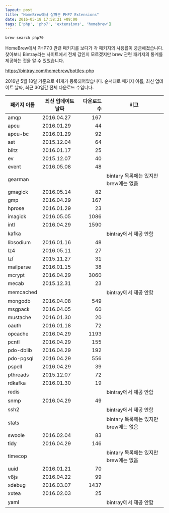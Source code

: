 ```yaml
---
layout: post
title: "HomeBrew에서 살펴본 PHP7 Extensions"
date: 2016-05-18 17:58:21 +09:00
tags: ['php', 'php7', 'extensions', 'homebrew']
---
```


```bash
brew search php70
```

HomeBrew에서 PHP7.0 관련 패키지를 보다가 각 패키지의 사용률이 궁금해졌습니다.
찾아보니 Bintray라는 사이트에서 전체 값인지 모르겠지만 brew 관련 패키지의 통계를
제공하는 것을 알 수 있었습니다.

https://bintray.com/homebrew/bottles-php

2016년 5월 18일 기준으로 41개가 등록되어있습니다. 순서대로 패키지 이름, 최신
업데이트 날짜, 최근 30일간 전체 다운로드 수입니다.

| 패키지 이름 | 최신 업데이트 날짜 | 다운로드 수 | 비고 |
| ----------- | ------------------ | -----------:| ---- |
|amqp         | 2016.04.27         | 167         | |
|apcu         | 2016.01.29         | 44          | |
|apcu-bc      | 2016.01.29         | 92          | |
|ast          | 2015.12.04         | 64          | |
|blitz        | 2016.01.17         | 25          | |
|ev           | 2015.12.07         | 40          | |
|event        | 2016.05.08         | 48          | |
|gearman      |                    |             | bintary 목록에는 있지만 brew에는 없음 |
|gmagick      | 2016.05.14         | 82          | |
|gmp          | 2016.04.29         | 167         | |
|hprose       | 2016.01.29         | 23          | |
|imagick      | 2016.05.05         | 1086        | |
|intl         | 2016.04.29         | 1590        | |
|kafka        |                    |             | bintray에서 제공 안함 |
|libsodium    | 2016.01.16         | 48          | |
|lz4          | 2016.05.11         | 27          | |
|lzf          | 2015.11.27         | 31          | |
|mailparse    | 2016.01.15         | 38          | |
|mcrypt       | 2016.04.29         | 3060        | |
|mecab        | 2015.12.31         | 23          | |
|memcached    |                    |             | bintray에서 제공 안함 |
|mongodb      | 2016.04.08         | 549         | |
|msgpack      | 2016.04.05         | 60          | |
|mustache     | 2016.01.30         | 20          | |
|oauth        | 2016.01.18         | 72          | |
|opcache      | 2016.04.29         | 1193        | |
|pcntl        | 2016.04.29         | 155         | |
|pdo-dblib    | 2016.04.29         | 192         | |
|pdo-pgsql    | 2016.04.29         | 556         | |
|pspell       | 2016.04.29         | 39          | |
|pthreads     | 2015.12.07         | 72          | |
|rdkafka      | 2016.01.30         | 19          | |
|redis        |                    |             | bintray에서 제공 안함 |
|snmp         | 2016.04.29         | 49          | |
|ssh2         |                    |             | bintray에서 제공 안함 |
|stats        |                    |             | bintary 목록에는 있지만 brew에는 없음 |
|swoole       | 2016.02.04         | 83          | |
|tidy         | 2016.04.29         | 146         | |
|timecop      |                    |             | bintary 목록에는 있지만 brew에는 없음 |
|uuid         | 2016.01.21         | 70          | |
|v8js         | 2016.04.22         | 99          | |
|xdebug       | 2016.03.07         | 1437        | |
|xxtea        | 2016.02.03         | 25          | |
|yaml         |                    |             | bintray에서 제공 안함 |

